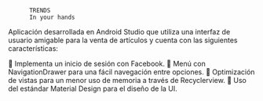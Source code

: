 
          TRENDS
          In your hands


Aplicación desarrollada en Android Studio que utiliza una interfaz de usuario amigable para la venta de artículos y cuenta con las siguientes características:

	Implementa un inicio de sesión con Facebook.
	Menú con  NavigationDrawer para una fácil navegación entre opciones.
	Optimización de vistas para un menor uso de memoria a través de Recyclerview.
	Uso del estándar Material Design para el diseño de la UI. 

